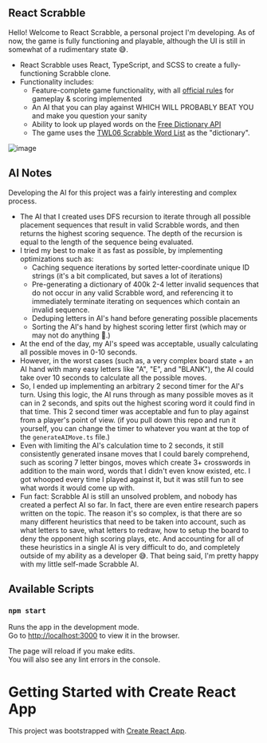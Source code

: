## React Scrabble
Hello! Welcome to React Scrabble, a personal project I'm developing. As of now, the game is fully functioning and playable, although the UI is still in somewhat of a rudimentary state 😅.
- React Scrabble uses React, TypeScript, and SCSS to create a fully-functioning Scrabble clone.
- Functionality includes:
  - Feature-complete game functionality, with all [official rules](https://www.hasbro.com/common/instruct/Scrabble_(2003).pdf) for gameplay & scoring implemented
  - An AI that you can play against WHICH WILL PROBABLY BEAT YOU and make you question your sanity
  - Ability to look up played words on the [Free Dictionary API](https://dictionaryapi.dev/)
  - The game uses the [TWL06 Scrabble Word List](https://www.wordgamedictionary.com/twl06/) as the "dictionary".

![image](https://github.com/smkycat/react-scrabble/assets/31945139/d4acfc9b-0e93-4394-9f25-7bc37977b8bd)

## AI Notes
Developing the AI for this project was a fairly interesting and complex process.
- The AI that I created uses DFS recursion to iterate through all possible placement sequences that result in valid Scrabble words, and then returns the highest scoring sequence. The depth of the recursion is equal to the length of the sequence being evaluated.
- I tried my best to make it as fast as possible, by implementing optimizations such as:
  - Caching sequence iterations by sorted letter-coordinate unique ID strings (it's a bit complicated, but saves a lot of iterations)
  - Pre-generating a dictionary of 400k 2-4 letter invalid sequences that do not occur in any valid Scrabble word, and referencing it to immediately terminate iterating on sequences which contain an invalid sequence. 
  - Deduping letters in AI's hand before generating possible placements
  - Sorting the AI's hand by highest scoring letter first (which may or may not do anything 🤔.)
- At the end of the day, my AI's speed was acceptable, usually calculating all possible moves in 0-10 seconds.
- However, in the worst cases (such as, a very complex board state + an AI hand with many easy letters like "A", "E", and "BLANK"), the AI could take over 10 seconds to calculate all the possible moves.
- So, I ended up implementing an arbitrary 2 second timer for the AI's turn. Using this logic, the AI runs through as many possible moves as it can in 2 seconds, and spits out the highest scoring word it could find in that time. This 2 second timer was acceptable and fun to play against from a player's point of view. (if you pull down this repo and run it yourself, you can change the timer to whatever you want at the top of the `generateAIMove.ts` file.)
- Even with limiting the AI's calculation time to 2 seconds, it still consistently generated insane moves that I could barely comprehend, such as scoring 7 letter bingos, moves which create 3+ crosswords in addition to the main word, words that I didn't even know existed, etc. I got whooped every time I played against it, but it was still fun to see what words it would come up with.
- Fun fact: Scrabble AI is still an unsolved problem, and nobody has created a perfect AI so far. In fact, there are even entire research papers written on the topic. The reason it's so complex, is that there are so many different heuristics that need to be taken into account, such as what letters to save, what letters to redraw, how to setup the board to deny the opponent high scoring plays, etc. And accounting for all of these heuristics in a single AI is very difficult to do, and completely outside of my ability as a developer 😅. That being said, I'm pretty happy with my little self-made Scrabble AI.

## Available Scripts

### `npm start`

Runs the app in the development mode.\
Go to [http://localhost:3000](http://localhost:3000) to view it in the browser.

The page will reload if you make edits.\
You will also see any lint errors in the console.

# Getting Started with Create React App

This project was bootstrapped with [Create React App](https://github.com/facebook/create-react-app).
